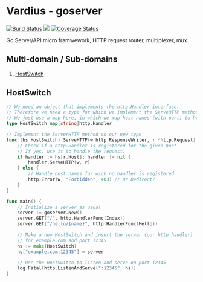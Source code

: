 Vardius - goserver
================
[![Build Status](https://travis-ci.org/vardius/goserver.svg?branch=master)](https://travis-ci.org/vardius/goserver) [![](https://godoc.org/github.com/vardius/goserver?status.svg)](http://godoc.org/github.com/vardius/goserver) [![Coverage Status](https://coveralls.io/repos/github/vardius/goserver/badge.svg?branch=master)](https://coveralls.io/github/vardius/goserver?branch=master)

Go Server/API micro framwework, HTTP request router, multiplexer, mux.

Multi-domain / Sub-domains
----------------
1. [HostSwitch](#hostswitch)

## HostSwitch
```go
// We need an object that implements the http.Handler interface.
// Therefore we need a type for which we implement the ServeHTTP method.
// We just use a map here, in which we map host names (with port) to http.Handlers
type HostSwitch map[string]http.Handler

// Implement the ServerHTTP method on our new type
func (hs HostSwitch) ServeHTTP(w http.ResponseWriter, r *http.Request) {
	// Check if a http.Handler is registered for the given host.
	// If yes, use it to handle the request.
	if handler := hs[r.Host]; handler != nil {
		handler.ServeHTTP(w, r)
	} else {
		// Handle host names for wich no handler is registered
		http.Error(w, "Forbidden", 403) // Or Redirect?
	}
}

func main() {
	// Initialize a server as usual
	server := goserver.New()
	server.GET("/", http.HandlerFunc(Index))
	server.GET("/hello/{name}", http.HandlerFunc(Hello))

	// Make a new HostSwitch and insert the server (our http handler)
	// for example.com and port 12345
	hs := make(HostSwitch)
	hs["example.com:12345"] = server

	// Use the HostSwitch to listen and serve on port 12345
	log.Fatal(http.ListenAndServe(":12345", hs))
}
```
